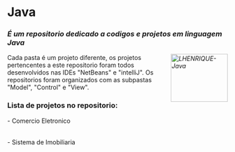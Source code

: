 # Java


<div>
    <p>
      <em>
        <h3>É um repositorio dedicado a codigos e projetos em linguagem Java</h3>
        <img padding="bottom: 20%" align="right" alt="LHENRIQUE-Java" height="110" width="130" src="https://t.ctcdn.com.br/K7ExAkAuGOPFDxxm3KHEgRm8Xz0=/1024x0/smart/i553155.png">
      </em>
    </p>
</div>
<div>
    <p>
      Cada pasta é um projeto diferente, os projetos pertencentes a este repositorio foram todos desenvolvidos nas IDEs "NetBeans" e "intelliJ". Os repositorios foram organizados com as subpastas "Model", "Control" e "View".
    </p>
</div>
<div>
    <h3>Lista de projetos no repositorio:</h3>
    <table>
        - Comercio Eletronico
    </table>
    <table>
        - Sistema de Imobiliaria
    </table>
</div>
  



